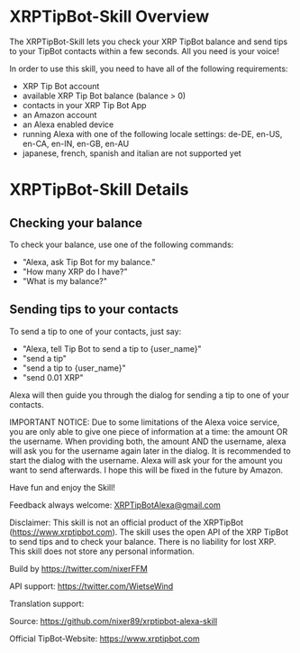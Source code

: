 # XRPTipBot-Skill Overview
The XRPTipBot-Skill lets you check your XRP TipBot balance and send tips to your TipBot contacts within a few seconds. All you need is your voice!

In order to use this skill, you need to have all of the following requirements:

- XRP Tip Bot account
- available XRP Tip Bot balance (balance > 0)
- contacts in your XRP Tip Bot App
- an Amazon account
- an Alexa enabled device
- running Alexa with one of the following locale settings: de-DE, en-US, en-CA, en-IN, en-GB, en-AU
- japanese, french, spanish and italian are not supported yet

# XRPTipBot-Skill Details

## Checking your balance
To check your balance, use one of the following commands:
- "Alexa, ask Tip Bot for my balance."
- "How many XRP do I have?"
- "What is my balance?"

## Sending tips to your contacts
To send a tip to one of your contacts, just say:
- "Alexa, tell Tip Bot to send a tip to {user_name}"
- "send a tip"
- "send a tip to {user_name}"
- "send 0.01 XRP"

Alexa will then guide you through the dialog for sending a tip to one of your contacts.

IMPORTANT NOTICE:
Due to some limitations of the Alexa voice service, you are only able to give one piece of information at a time:
the amount OR the username.
When providing both, the amount AND the username, alexa will ask you for the username again later in the dialog.
It is recommended to start the dialog with the username. Alexa will ask your for the amount you want to send afterwards.
I hope this will be fixed in the future by Amazon.


Have fun and enjoy the Skill!

Feedback always welcome:
XRPTipBotAlexa@gmail.com

Disclaimer:
This skill is not an official product of the XRPTipBot (https://www.xrptipbot.com).
The skill uses the open API of the XRP TipBot to send tips and to check your balance.
There is no liability for lost XRP.
This skill does not store any personal information.

Build by
https://twitter.com/nixerFFM

API support:
https://twitter.com/WietseWind

Translation support:


Source: https://github.com/nixer89/xrptipbot-alexa-skill

Official TipBot-Website: https://www.xrptipbot.com
